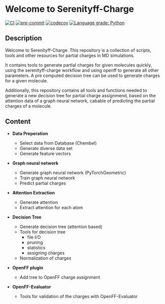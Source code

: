 Welcome to Serenityff-Charge
==============================

[//]: # (Badges)
[![CI](https://github.com/MTLehner/serenityff-charge/actions/workflows/CI.yaml/badge.svg)](https://github.com/MTLehner/serenityff-charge/actions/workflows/CI.yaml)
[![pre-commit](https://github.com/MTLehner/serenityff-charge/actions/workflows/pre-commit.yml/badge.svg?branch=main)](https://github.com/MTLehner/serenityff-charge/actions/workflows/pre-commit.yml)
[![codecov](https://codecov.io/gh/MTLehner/serenityff-charge/branch/main/graph/badge.svg?token=8pBnMMfYIg)](https://codecov.io/gh/MTLehner/serenityff-charge)
[![Language grade: Python](https://img.shields.io/lgtm/grade/python/g/MTLehner/serenityff-charge.svg?logo=lgtm&logoWidth=18)](https://lgtm.com/projects/g/MTLehner/serenityff-charge/context:python)


Description
-------------

   Welcome to Serenityff-Charge. This repository is a collection of scripts, tools and other resources for partial charges in MD simulations.

   It contains tools to generate partial charges for given molecules quickly, using the serenityff-charge workflow and using openff to generate all other parameters. A pre computed decision tree can be used to generate charges for a given molecule.

   Additionally, this repository contains all tools and functions needed to generate a new decision tree for partial charge assignmend, based on the attention data of a graph neural network, cabable of predicting the partial charges of a molecule.

Content
-------------

* **Data Preperation**
    * Select data from Database (Chembel)
    * Generate diverse data set
    * Generate feature vectors

* **Graph neural network**
    * Generate graph neural network (PyTorchGeometric)
    * Train graph neural network
    * Predict partial charges

* **Attention Extraction**
    * Generate attention
    * Extract attention for each atom

* **Decision Tree**
    * Generate decision tree (attention based)
    * Tools for decision tree
        * file I/O
        * pruning
        * statistics
        * assigning charges
    * Normalization of charges

* **OpenFF plugin**
    * Add tree to OpenFF charge assignment

* **OpenFF-Evaluator**
    * Tools for validation of the charges with OpenFF-Evaluator

